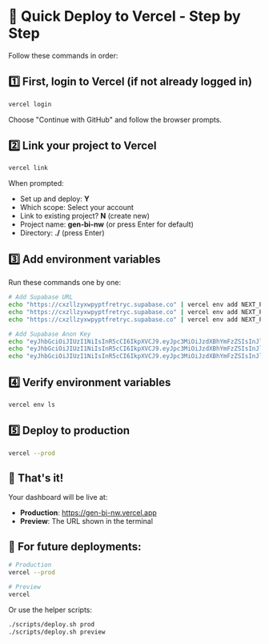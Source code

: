 # 🚀 Quick Deploy to Vercel - Step by Step

Follow these commands in order:

## 1️⃣ First, login to Vercel (if not already logged in)

```bash
vercel login
```
Choose "Continue with GitHub" and follow the browser prompts.

## 2️⃣ Link your project to Vercel

```bash
vercel link
```

When prompted:
- Set up and deploy: **Y**
- Which scope: Select your account
- Link to existing project? **N** (create new)
- Project name: **gen-bi-nw** (or press Enter for default)
- Directory: **./** (press Enter)

## 3️⃣ Add environment variables

Run these commands one by one:

```bash
# Add Supabase URL
echo "https://cxzllzyxwpyptfretryc.supabase.co" | vercel env add NEXT_PUBLIC_SUPABASE_URL production --yes
echo "https://cxzllzyxwpyptfretryc.supabase.co" | vercel env add NEXT_PUBLIC_SUPABASE_URL preview --yes
echo "https://cxzllzyxwpyptfretryc.supabase.co" | vercel env add NEXT_PUBLIC_SUPABASE_URL development --yes

# Add Supabase Anon Key
echo "eyJhbGciOiJIUzI1NiIsInR5cCI6IkpXVCJ9.eyJpc3MiOiJzdXBhYmFzZSIsInJlZiI6ImN4emxsenl4d3B5cHRmcmV0cnljIiwicm9sZSI6ImFub24iLCJpYXQiOjE3NTIzNzYxODAsImV4cCI6MjA2Nzk1MjE4MH0.b794GEIWE4ZdMAm9xQYAJ0Gx-XEn1fhJBTIIeTro_1g" | vercel env add NEXT_PUBLIC_SUPABASE_ANON_KEY production --yes
echo "eyJhbGciOiJIUzI1NiIsInR5cCI6IkpXVCJ9.eyJpc3MiOiJzdXBhYmFzZSIsInJlZiI6ImN4emxsenl4d3B5cHRmcmV0cnljIiwicm9sZSI6ImFub24iLCJpYXQiOjE3NTIzNzYxODAsImV4cCI6MjA2Nzk1MjE4MH0.b794GEIWE4ZdMAm9xQYAJ0Gx-XEn1fhJBTIIeTro_1g" | vercel env add NEXT_PUBLIC_SUPABASE_ANON_KEY preview --yes
echo "eyJhbGciOiJIUzI1NiIsInR5cCI6IkpXVCJ9.eyJpc3MiOiJzdXBhYmFzZSIsInJlZiI6ImN4emxsenl4d3B5cHRmcmV0cnljIiwicm9sZSI6ImFub24iLCJpYXQiOjE3NTIzNzYxODAsImV4cCI6MjA2Nzk1MjE4MH0.b794GEIWE4ZdMAm9xQYAJ0Gx-XEn1fhJBTIIeTro_1g" | vercel env add NEXT_PUBLIC_SUPABASE_ANON_KEY development --yes
```

## 4️⃣ Verify environment variables

```bash
vercel env ls
```

## 5️⃣ Deploy to production

```bash
vercel --prod
```

## 🎉 That's it!

Your dashboard will be live at:
- **Production**: https://gen-bi-nw.vercel.app
- **Preview**: The URL shown in the terminal

## 🔄 For future deployments:

```bash
# Production
vercel --prod

# Preview
vercel
```

Or use the helper scripts:
```bash
./scripts/deploy.sh prod
./scripts/deploy.sh preview
```